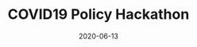 ---
date: "2020-06-13"
external_link: project/covidpolicy.pdf
image:
  caption: 
  focal_point: Smart
summary: In a team of five, designed a policy memo to address the issues of schools closing and plan for safe school reopening in Nigeria.
tags:
- Other
title: COVID19 Policy Hackathon
---